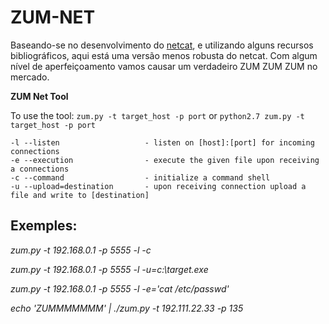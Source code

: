# ZUM-NET
Baseando-se no desenvolvimento do [netcat](https://www.varonis.com/pt-br/blog/netcat-commands), e utilizando alguns recursos bibliográficos, aqui está uma versão menos robusta do netcat. Com algum nível de aperfeiçoamento vamos causar um verdadeiro ZUM ZUM ZUM no mercado.

**ZUM Net Tool**

To use the tool: `zum.py -t target_host -p port` 
or
`python2.7 zum.py -t target_host -p port`

```
-l --listen                   - listen on [host]:[port] for incoming connections
-e --execution                - execute the given file upon receiving a connections
-c --command                  - initialize a command shell
-u --upload=destination       - upon receiving connection upload a file and write to [destination]
```

## Exemples: 
<p><em>zum.py -t 192.168.0.1 -p 5555 -l -c </p></em>
<p><em>zum.py -t 192.168.0.1 -p 5555 -l -u=c:\target.exe</p></em>
<p><em>zum.py -t 192.168.0.1 -p 5555 -l -e='cat /etc/passwd'</p></em>
<p><em>echo 'ZUMMMMMMM' | ./zum.py -t 192.111.22.33 -p 135</p></em>
